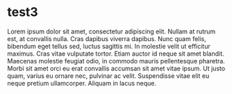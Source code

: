 # test3

Lorem ipsum dolor sit amet, consectetur adipiscing elit. Nullam at
rutrum est, at convallis nulla. Cras dapibus viverra dapibus. Nunc
quam felis, bibendum eget tellus sed, luctus sagittis mi. In
molestie velit ut efficitur maximus. Cras vitae vulputate tortor.
Etiam auctor id neque sit amet blandit. Maecenas molestie feugiat
odio, in commodo mauris pellentesque pharetra. Morbi sit amet orci
eu erat convallis accumsan sit amet vitae ipsum. Ut justo quam,
varius eu ornare nec, pulvinar ac velit. Suspendisse vitae elit eu
neque pretium ullamcorper. Aliquam in lacus neque.
